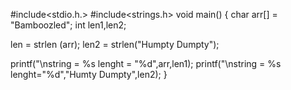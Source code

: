 #include<stdio.h.>
#include<strings.h> 
void main()
{
  char arr[] = "Bamboozled";
  int len1,len2;
  
  len = strlen (arr);
  len2 = strlen("Humpty Dumpty");
  
  printf("\nstring = %s lenght = "%d",arr,len1);
  printf("\nstring = %s lenght="%d","Humty Dumpty",len2);
 } 
